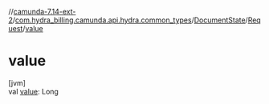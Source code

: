 //[camunda-7.14-ext-2](../../../../index.md)/[com.hydra_billing.camunda.api.hydra.common_types](../../index.md)/[DocumentState](../index.md)/[Request](index.md)/[value](value.md)

# value

[jvm]\
val [value](value.md): Long
